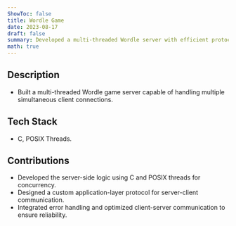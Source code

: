```yaml
---
ShowToc: false
title: Wordle Game
date: 2023-08-17
draft: false
summary: Developed a multi-threaded Wordle server with efficient protocols.
math: true
---
```


## Description
- Built a multi-threaded Wordle game server capable of handling multiple simultaneous client connections.

## Tech Stack
- C, POSIX Threads.

## Contributions
- Developed the server-side logic using C and POSIX threads for concurrency.
- Designed a custom application-layer protocol for server-client communication.
- Integrated error handling and optimized client-server communication to ensure reliability.
